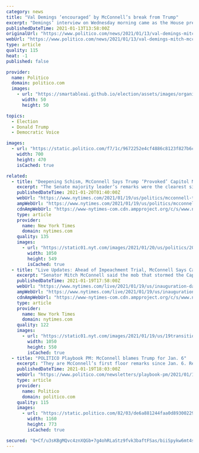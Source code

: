 ```yaml
---
category: news
title: "Val Demings ‘encouraged’ by McConnell’s break from Trump"
excerpt: "Demings’ interview on Wednesday morning came as the House prepared to impeach Trump for a second time.  (D-Fla.) appeared more optimistic on Wednesday about the possibility of President Donald Trump being removed from office,"
publishedDateTime: 2021-01-13T13:58:00Z
originalUrl: "https://www.politico.com/news/2021/01/13/val-demings-mitch-mcconnell-trump-458707"
webUrl: "https://www.politico.com/news/2021/01/13/val-demings-mitch-mcconnell-trump-458707"
type: article
quality: 115
heat: -1
published: false

provider:
  name: Politico
  domain: politico.com
  images:
    - url: "https://smartableai.github.io/election/assets/images/organizations/politico.com-50x50.jpg"
      width: 50
      height: 50

topics:
  - Election
  - Donald Trump
  - Democratic Voice

images:
  - url: "https://static.politico.com/f7/1c/9672252e4cf4886c8123f827b6c2/210113-val-demings-gty-773.jpg"
    width: 700
    height: 470
    isCached: true

related:
  - title: "Deepening Schism, McConnell Says Trump ‘Provoked’ Capitol Mob"
    excerpt: "The Senate majority leader’s remarks were the clearest signal yet that he has come to regard President Trump as a force who could drag down the Republican Party."
    publishedDateTime: 2021-01-20T01:40:00Z
    webUrl: "https://www.nytimes.com/2021/01/19/us/politics/mcconnell-trump-capitol-riot.html"
    ampWebUrl: "https://www.nytimes.com/2021/01/19/us/politics/mcconnell-trump-capitol-riot.amp.html"
    cdnAmpWebUrl: "https://www-nytimes-com.cdn.ampproject.org/c/s/www.nytimes.com/2021/01/19/us/politics/mcconnell-trump-capitol-riot.amp.html"
    type: article
    provider:
      name: New York Times
      domain: nytimes.com
    quality: 135
    images:
      - url: "https://static01.nyt.com/images/2021/01/20/us/politics/20dc-impeach-print1/merlin_182544633_d1e4184e-735b-489a-9ebb-4d606488bf5e-facebookJumbo.jpg"
        width: 1050
        height: 549
        isCached: true
  - title: "Live Updates: Ahead of Impeachment Trial, McConnell Says Capitol Assault Was ‘Provoked’ by Trump"
    excerpt: "Senator Mitch McConnell said the mob that stormed the Capitol “was fed lies,” referring to attempts by President Trump to overturn the election based on bogus claims of voter fraud. The president is expected to issue dozens of pardons."
    publishedDateTime: 2021-01-19T17:58:00Z
    webUrl: "https://www.nytimes.com/live/2021/01/19/us/inauguration-day-biden"
    ampWebUrl: "https://www.nytimes.com/live/2021/01/19/us/inauguration-day-biden.amp.html"
    cdnAmpWebUrl: "https://www-nytimes-com.cdn.ampproject.org/c/s/www.nytimes.com/live/2021/01/19/us/inauguration-day-biden.amp.html"
    type: article
    provider:
      name: New York Times
      domain: nytimes.com
    quality: 122
    images:
      - url: "https://static01.nyt.com/images/2021/01/19/us/19transition-briefing-promo1/19transition-briefing-promo1-facebookJumbo.jpg"
        width: 1050
        height: 550
        isCached: true
  - title: "POLITICO Playbook PM: McConnell blames Trump for Jan. 6"
    excerpt: "They are McConnell’s first floor remarks since Jan. 6. Remember, McConnell told his rank-and-file members that he has, essentially, not ruled out convicting President DONALD TRUMP. There is widespread agreement that if McConnell votes to convict Trump,"
    publishedDateTime: 2021-01-19T18:03:00Z
    webUrl: "https://www.politico.com/newsletters/playbook-pm/2021/01/19/mcconnell-blames-trump-for-jan-6-491453"
    type: article
    provider:
      name: Politico
      domain: politico.com
    quality: 115
    images:
      - url: "https://static.politico.com/82/03/de6a881244faa0d89300229630d6/gettyimages-1297264903.jpg"
        width: 1160
        height: 773
        isCached: true

secured: "Q+Cf/u3sKBgMQvc4znXQGb+7g4ohRLaStz9fvk3baftFSas/biiSpykw6mt4swSxZe+INmg1NWQuCOtVvy3hFQIKwzAs9ZnDc2B7voy5MfFavUk8krnBO/emeAa/mMbaT2RkHEKfnXQqyhhHpCBZcELsM9sU26owMBLvAN+6osyDpB1DTAn0NB17pA76vswiHStVS5YBHMn78dW11i9fMRlqklMmEMsox9h8lqyEwAdEABhNTDPyc8SBG2ez6l2L3bcWxw83UMrcCR0V/rDSa5F+vWuO1PypXLeDfBIJPkKyLQYMPOPBr2Efphf3QjttiNcmKHvBDJzSirvCuVFP962pjOwwKi3llJeCcqvVD1Y=;YOPt9DC7vEGx08JM7HDigw=="
---
```


